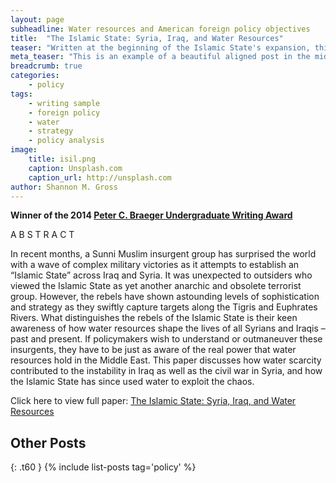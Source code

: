 ```yaml
---
layout: page
subheadline: Water resources and American foreign policy objectives
title:  "The Islamic State: Syria, Iraq, and Water Resources"
teaser: "Written at the beginning of the Islamic State's expansion, this paper explores the connection between rising social and political tensions in the MENA region and environmental factors."
meta_teaser: "This is an example of a beautiful aligned post in the middle. There is no sidebar to distract the reader. The difference to the Page-Template is, that you find meta-information at the bottom of the post."
breadcrumb: true
categories:
    - policy
tags:
    - writing sample
    - foreign policy
    - water
    - strategy
    - policy analysis
image:
    title: isil.png
    caption: Unsplash.com
    caption_url: http://unsplash.com
author: Shannon M. Gross
---
```

__Winner of the 2014 [Peter C. Braeger Undergraduate Writing Award](https://www.gannon.edu/Academic-Offerings/Humanities-Education-and-Social-Sciences/Undergraduate/English/Writing-Contests/)__

A B S T R A C T

In recent months, a Sunni Muslim insurgent group has surprised the world with a wave of complex military victories as it attempts to establish an “Islamic State” across Iraq and Syria. It was unexpected to outsiders who viewed the Islamic State as yet another anarchic and obsolete terrorist group. However, the rebels have shown astounding levels of sophistication and strategy as they swiftly capture targets along the Tigris and Euphrates Rivers. What distinguishes the rebels of the Islamic State is their keen awareness of how water resources shape the lives of all Syrians and Iraqis – past and present. If policymakers wish to understand or outmaneuver these insurgents, they have to be just as aware of the real power that water resources hold in the Middle East. This paper discusses how water scarcity contributed to the instability in Iraq as well as the civil war in Syria, and how the Islamic State has since used water to exploit the chaos.

Click here to view full paper: [The Islamic State: Syria, Iraq, and Water Resources](https://github.com/shannongross/shannongross.github.io/blob/master/pdfs/isil.pdf)

## Other Posts
{: .t60 }
{% include list-posts tag='policy' %}


